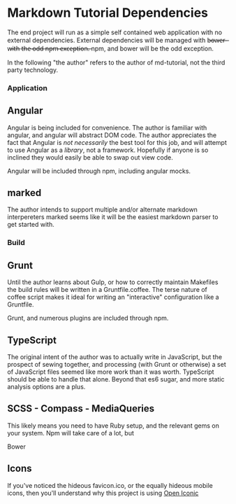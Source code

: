 Markdown Tutorial Dependencies
==============================

The end project will run as a simple self contained web application with no
external dependencies.  External dependencies will be managed with b̶o̶w̶e̶r̶ ̶
w̶i̶t̶h̶  t̶h̶e̶ ̶o̶d̶d̶ ̶n̶p̶m̶ ̶e̶x̶c̶e̶p̶t̶i̶o̶n̶.̶ npm, and bower will be
the odd exception.

In the following "the author" refers to the author of md-tutorial, not the
third party technology.

### Application

## Angular

Angular is being included for convenience.  The author is familiar with
angular, and angular will abstract DOM code.  The author appreciates the fact
that Angular is *not necessarily* the best tool for this job, and will attempt
to use Angular as a *library*, not a framework.  Hopefully if anyone is so 
inclined they would easily be able to swap out view code.

Angular will be included through npm, including angular mocks.


## marked

The author intends to support multiple and/or alternate markdown interpereters
marked seems like it will be the easiest markdown parser to get started
with.


### Build

## Grunt

Until the author learns about Gulp, or how to correctly maintain Makefiles the
build rules will be written in a Gruntfile.coffee.  The terse nature of coffee
script makes it ideal for writing an "interactive" configuration like a
Gruntfile.

Grunt, and numerous plugins are included through npm.

## TypeScript

The original intent of the author was to actually write in JavaScript, but the
prospect of sewing together, and processing (with Grunt or otherwise) a set
of JavaScript files seemed like more work than it was worth.  TypeScript should
be able to handle that alone.  Beyond that es6 sugar, and more static analysis
options are a plus.

## SCSS - Compass - MediaQueries

This likely means you need to have Ruby setup, and the relevant gems on your
system.  Npm will take care of a lot, but

Bower

## Icons

If you've noticed the hideous favicon.ico, or the equally hideous mobile icons,
then you'll understand why this project is using [Open Iconic](http://www.useiconic.com/open)